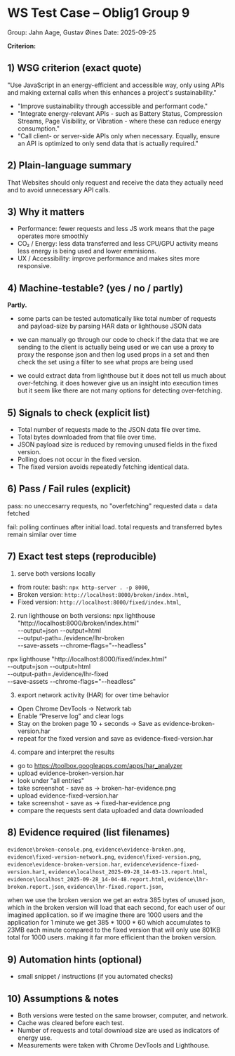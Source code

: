 # WS Test Case – Oblig1 Group 9
Group: Jahn Aage, Gustav Øines
Date: 2025-09-25

**Criterion:**

## 1) WSG criterion (exact quote)
"Use JavaScript in an energy-efficient and accessible way, only using APIs and making external calls when this enhances a project's sustainability."

- "Improve sustainability through accessible and performant code."
- "Integrate energy-relevant APIs - such as Battery Status, Compression Streams, Page Visibility, or Vibration - where these can reduce energy consumption."
- "Call client- or server-side APIs only when necessary. Equally, ensure an API is optimized to only send data that is actually required."

## 2) Plain-language summary

That Websites should only request and receive the data they actually need and to avoid 
unnecessary API calls.

## 3) Why it matters
- Performance: fewer requests and less JS work means that the page operates more smoothly
- CO₂ / Energy: less data transferred and less CPU/GPU activity means less energy is being used and lower emmisions.
- UX / Accessibility: improve performance and makes sites more responsive.

## 4) Machine-testable? (yes / no / partly)
**Partly.**
- some parts can be tested automatically like total number of requests and payload-size by parsing HAR data or lighthouse JSON data

- we can manually go through our code to check if the data that we are sending to the client is actually being used or we can use a proxy to proxy the response json and then log used props in a set and then check the set using a filter to see what props are being used

- we could extract data from lighthouse but it does not tell us much about over-fetching. it does however give us an insight into execution times but it seem like there are not many options for detecting over-fetching.


## 5) Signals to check (explicit list)

- Total number of requests made to the JSON data file over time.
- Total bytes downloaded from that file over time.
- JSON payload size is reduced by removing unused fields in the fixed version.
- Polling does not occur in the fixed version.
- The fixed version avoids repeatedly fetching identical data.

## 6) Pass / Fail rules (explicit)

pass: no uneccesarry requests,
no "overfetching" requested data = data fetched

fail: polling continues after initial load.
total requests and transferred bytes remain similar over time


## 7) Exact test steps (reproducible)

1. serve both versions locally
- from route: bash: `npx http-server . -p 8000`,
- Broken version: `http://localhost:8000/broken/index.html`,
- Fixed version: `http://localhost:8000/fixed/index.html`,

2. run lighthouse on both versions:
npx lighthouse "http://localhost:8000/broken/index.html" \
  --output=json --output=html \
  --output-path=./evidence/lhr-broken \
  --save-assets --chrome-flags="--headless"

npx lighthouse "http://localhost:8000/fixed/index.html" \
  --output=json --output=html \
  --output-path=./evidence/lhr-fixed \
  --save-assets --chrome-flags="--headless"

3. export network activity (HAR) for over time behavior
- Open Chrome DevTools → Network tab
- Enable “Preserve log” and clear logs
- Stay on the broken page 10 + seconds → Save as evidence-broken-version.har
- repeat for the fixed version and save as evidence-fixed-version.har

4. compare and interpret the results 
- go to https://toolbox.googleapps.com/apps/har_analyzer
- upload evidence-broken-version.har
- look under "all entries"
- take screenshot - save as -> broken-har-evidence.png
- upload evidence-fixed-version.har
- take screenshot - save as -> fixed-har-evidence.png
- compare the requests sent data uploaded and data downloaded



## 8) Evidence required (list filenames)

`evidence\broken-console.png`,
`evidence\evidence-broken.png`,
`evidence\fixed-version-network.png`,
`evidence\fixed-version.png`,
`evidence\evidence-broken-version.har`,
`evidence\evidence-fixed-version.har1`,
`evidence\localhost_2025-09-28_14-03-13.report.html`,
`evidence\localhost_2025-09-28_14-04-48.report.html`,
`evidence\lhr-broken.report.json`,
`evidence\lhr-fixed.report.json`,

when we use the broken version we get an extra 385 bytes of unused json, which in the broken version will load that each second, for each user of our imagined application.
so if we imagine there are 1000 users and the application for 1 minute we get 385 * 1000 * 60 which accumulates to 23MB each minute compared to the fixed version that will only use 801KB total for 1000 users. making it far more efficient than the broken version.

## 9) Automation hints (optional)
- small snippet / instructions (if you automated checks)

## 10) Assumptions & notes
- Both versions were tested on the same browser, computer, and network.
- Cache was cleared before each test.
- Number of requests and total download size are used as indicators of energy use.
- Measurements were taken with Chrome DevTools and Lighthouse.

